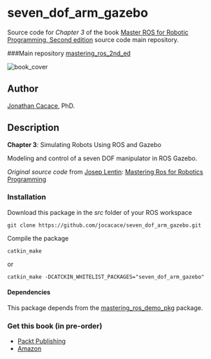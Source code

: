 # **seven\_dof\_arm\_gazebo**

Source code for _Chapter 3_ of the book [Master ROS for Robotic Programming, Second edition](https://www.packtpub.com/hardware-and-creative/mastering-ros-robotics-programming-second-edition) source code main repository.

###Main repository
[mastering\_ros\_2nd\_ed](https://github.com/jocacace/mastering_ros_2nd_ed)

![book_cover](http://wpage.unina.it/jonathan.cacace/Media/book_cover.png "mastering_ros_for_robotics_programming")

## **Author**
[Jonathan Cacace](http://wpage.unina.it/jonathan.cacace), PhD.


## **Description**

**Chapter 3**: Simulating Robots Using ROS and Gazebo 

Modeling and control of a seven DOF manipulator in ROS Gazebo. 

_Original source code_ from [Josep Lentin](https://www.linkedin.com/in/lentinjoseph/): [Mastering Ros for Robotics Programming]( https://github.com/qboticslabs/mastering_ros)

### **Installation** 
Download this package in the _src_ folder of your ROS workspace

```git clone https://github.com/jocacace/seven_dof_arm_gazebo.git```

Compile the package

```catkin_make```

or

```catkin_make -DCATCKIN_WHITELIST_PACKAGES="seven_dof_arm_gazebo"```

#### **Dependencies** 
This package depends from the [mastering\_ros\_demo\_pkg](https://github.com/jocacace/mastering_ros_demo_pkg) package.

### **Get this book** (in pre-order)
- [Packt Publishing](https://www.packtpub.com/hardware-and-creative/mastering-ros-robotics-programming-second-edition) 
- [Amazon](https://www.amazon.com/Mastering-ROS-Robotics-Programming-Second/dp/1788478959)
